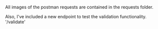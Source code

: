 All images of the postman requests are contained in the requests folder.

Also, I've included a new endpoint to test the validation functionality. '/validate'

